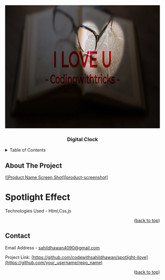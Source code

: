 
<a name="readme-top"></a>


<!-- PROJECT LOGO -->
<br />
<div align="center">
  <a href="https://github.com/codewithsahildhawan/spotlight-ilove">
    <img src="img/img.jpg" alt="Logo" width="1000" height="400">
  </a>

  <h3 align="center">Digital Clock</h3>
</div>



<!-- TABLE OF CONTENTS -->
<details>
  <summary>Table of Contents</summary>
  <ol>
    <li>
      <a href="#about-the-project">About The Project</a>
    </li>
    <li><a href="#contact">Contact</a></li>
  </ol>
</details>



<!-- ABOUT THE PROJECT -->
## About The Project

[![Product Name Screen Shot][product-screenshot]](https://example.com)

<h1>Spotlight Effect</h1>
<p> Technologies Used - Html,Css,js

<p align="right">(<a href="#readme-top">back to top</a>)</p>


<!-- CONTACT -->
## Contact

Email Address - sahildhawan4090@gmail.com

Project Link: [https://github.com/codewithsahildhawan/spotlight-ilove](https://github.com/your_username/repo_name)

<p align="right">(<a href="#readme-top">back to top</a>)</p>